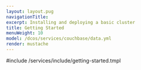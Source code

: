 ```yaml
---
layout: layout.pug
navigationTitle:
excerpt: Installing and deploying a basic cluster
title: Getting Started
menuWeight: 10
model: /dcos/services/couchbase/data.yml
render: mustache
---
```


#include /services/include/getting-started.tmpl
